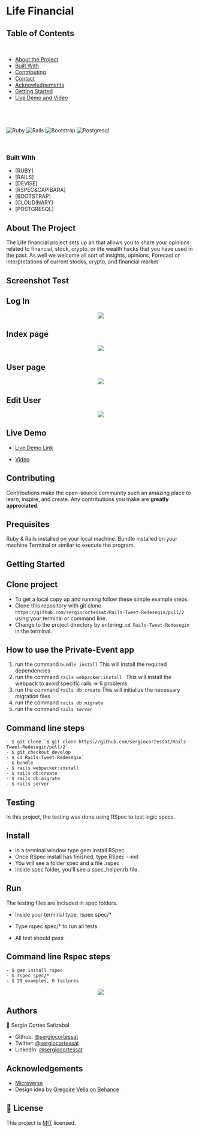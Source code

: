 # Life Financial

## Table of Contents
  <br />

* [About the Project](#about-the-project)
* [Built With](#built-with)
* [Contributing](#contributing)
* [Contact](#authors)
* [Acknowledgements](#acknowledgements) 
* [Getting Started](#getting-started) 
* [Live Demo and Video](#live-demo) 

#
<br />

![Ruby](https://img.shields.io/badge/Ruby-CC342D?style=for-the-badge&logo=ruby&logoColor=white)
![Rails](https://img.shields.io/badge/Ruby_on_Rails-CC0000?style=for-the-badge&logo=ruby-on-rails&logoColor=white)
![Bootstrap](https://img.shields.io/badge/Bootstrap-563D7C?style=for-the-badge&logo=bootstrap&logoColor=white)
![Postgresql](https://img.shields.io/badge/PostgreSQL-316192?style=for-the-badge&logo=postgresql&logoColor=white)

<br />

### Built With

* [RUBY]
* [RAILS]
* [DEVISE]
* [RSPEC&CAPIBARA]
* [BOOTSTRAP]
* [CLOUDINARY]
* [POSTGRESQL]


<!-- ABOUT THE PROJECT   -->
## About The Project

The Life financial project sets up an that allows you to share your opinions related to financial, stock, crypto, or life wealth hacks that you have used in the past. As well we welcome all sort of insights, opinions, Forecast or interpretations of current stocks, crypto, and financial market

## Screenshot Test
## Log In
<p align="center">
  <img height="auto" src="app/assets/images/Screenshot3.png">
</p>

## Index page

<p align="center">
  <img height="auto" src="app/assets/images/Screenshot5.png">
</p>

## User page
<p align="center">
  <img height="auto" src="app/assets/images/Screenshot2.png">
</p>

## Edit User
<p align="center">
  <img height="auto" src="app/assets/images/Screenshot6.png">
</p>

## Live Demo

- [Live Demo Link](https://still-taiga-45359.herokuapp.com/users/sign_in)

- [Video](https://www.loom.com/share/abe221e6021749389f1944b3a400eedf)

## Contributing

Contributions make the open-source community such an amazing place to learn, inspire, and create. Any contributions you make are **greatly appreciated**.

## Prequisites

Ruby & Rails installed on your local machine.
Bundle installed on your machine
Terminal or similar to execute the program.


## Getting Started


## Clone project

- To get a local copy up and running follow these simple example steps.
- Clone this repository with git clone ```https://github.com/sergiocortessat/Rails-Tweet-Redesegin/pull/2``` using your terminal or command line.
- Change to the project directory by entering: ```cd Rails-Tweet-Redesegin``` in the terminal.

## How to use the Private-Event app
1. run the command ```bundle install```   This will install the required dependencies
2. run the command ```rails webpacker:install ``` This will install the webpack to avoid specific rails => 6 problems
3. run the command ```rails db:create``` This will initialize the necessary migration files
4. run the command ```rails db:migrate``` 
5. run the command ```rails server```

## Command line steps
```
- $ git clone `$ git clone https://github.com/sergiocortessat/Rails-Tweet-Redesegin/pull/2`
- $ git checkout develop
- $ cd Rails-Tweet-Redesegin`
- $ bundle 
- $ rails webpacker:install 
- $ rails db:create
- $ rails db:migrate
- $ rails server
```

## Testing
In this project, the testing was done using RSpec to test logic specs.

## Install
- In a terminal window type gem install RSpec
- Once RSpec install has finished, type RSpec --init
- You will see a folder spec and a file .rspec
- Inside spec folder, you'll see a spec_helper.rb file.

## Run
The testing files are included in spec folders.
- Inside your terminal type: rspec spec/*
- Type rspec spec/* to run all tests
 
- All test should pass

## Command line Rspec steps
```
- $ gem install rspec
- $ rspec spec/*
- $ 29 examples, 0 failures

```

<p align="center">
  <img height="auto" src="app/assets/images/rspec.png">
</p>

## Authors

👤 Sergio Cortes Satizabal

- Github: [@sergiocortessat](https://github.com/sergiocortessat)
- Twitter: [@sergiocortessat](https://twitter.com/sergiocortessat)
- LinkedIn: [@sergiocortessat](www.linkedin.com/in/sergio-cortes-satizabal-3b452194)


<!-- ACKNOWLEDGEMENTS -->
## Acknowledgements

* [Microverse](https://www.microverse.org/)
* Design idea by [Gregoire Vella on Behance](https://www.behance.net/gregoirevella)


## 📝 License

This project is [MIT](https://github.com/sergiocortessat/sergiocortessat/blob/main/LICENSE) licensed.


